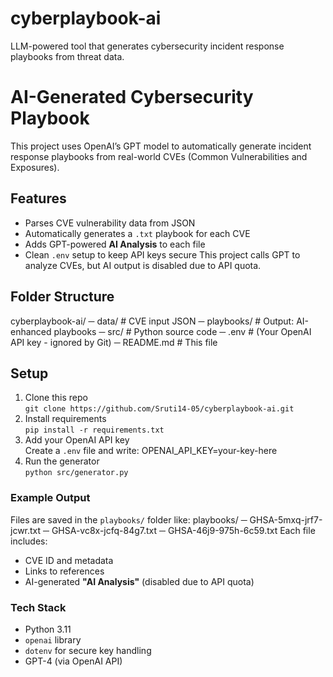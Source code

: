 # cyberplaybook-ai
LLM-powered tool that generates cybersecurity incident response playbooks from threat data.
# AI-Generated Cybersecurity Playbook
This project uses OpenAI’s GPT model to automatically generate incident response playbooks from real-world CVEs (Common Vulnerabilities and Exposures).
## Features
- Parses CVE vulnerability data from JSON
- Automatically generates a `.txt` playbook for each CVE
- Adds GPT-powered **AI Analysis** to each file
- Clean `.env` setup to keep API keys secure
This project calls GPT to analyze CVEs, but AI output is disabled due to API quota.
## Folder Structure
cyberplaybook-ai/
─ data/ # CVE input JSON
─ playbooks/ # Output: AI-enhanced playbooks
─ src/ # Python source code
─ .env # (Your OpenAI API key - ignored by Git)
─ README.md # This file
## Setup
1. Clone this repo  
   `git clone https://github.com/Sruti14-05/cyberplaybook-ai.git`
2. Install requirements  
   `pip install -r requirements.txt`
3. Add your OpenAI API key  
   Create a `.env` file and write:
OPENAI_API_KEY=your-key-here
4. Run the generator  
`python src/generator.py`
### Example Output
Files are saved in the `playbooks/` folder like:
playbooks/
─ GHSA-5mxq-jrf7-jcwr.txt
─ GHSA-vc8x-jcfq-84g7.txt
─ GHSA-46j9-975h-6c59.txt
Each file includes:
- CVE ID and metadata
- Links to references
- AI-generated **"AI Analysis"** (disabled due to API quota)
### Tech Stack
- Python 3.11
- `openai` library
- `dotenv` for secure key handling
- GPT-4 (via OpenAI API)
